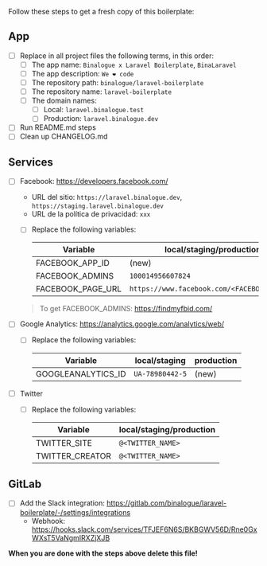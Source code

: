 Follow these steps to get a fresh copy of this boilerplate:

## App

- [ ] Replace in all project files the following terms, in this order:
  - [ ] The app name: `Binalogue x Laravel Boilerplate`, `BinaLaravel`
  - [ ] The app description: `We ❤️ code`
  - [ ] The repository path: `binalogue/laravel-boilerplate`
  - [ ] The repository name: `laravel-boilerplate`
  - [ ] The domain names:
    - [ ] Local: `laravel.binalogue.test`
    - [ ] Production: `laravel.binalogue.dev`
- [ ] Run README.md steps
- [ ] Clean up CHANGELOG.md

## Services

- [ ] Facebook: https://developers.facebook.com/

  - URL del sitio: `https://laravel.binalogue.dev`, `https://staging.laravel.binalogue.dev`
  - URL de la política de privacidad: `xxx`

  - [ ] Replace the following variables:

    | Variable          | local/staging/production                    |
    | ----------------- | ------------------------------------------- |
    | FACEBOOK_APP_ID   | (new)                                       |
    | FACEBOOK_ADMINS   | `100014956607824`                           |
    | FACEBOOK_PAGE_URL | `https://www.facebook.com/<FACEBOOK_NAME>/` |

  > To get FACEBOOK_ADMINS: https://findmyfbid.com/

- [ ] Google Analytics: https://analytics.google.com/analytics/web/

  - [ ] Replace the following variables:

    | Variable           | local/staging   | production |
    | ------------------ | --------------- | ---------- |
    | GOOGLEANALYTICS_ID | `UA-78980442-5` | (new)      |

- [ ] Twitter

  - [ ] Replace the following variables:

    | Variable        | local/staging/production |
    | --------------- | ------------------------ |
    | TWITTER_SITE    | `@<TWITTER_NAME>`        |
    | TWITTER_CREATOR | `@<TWITTER_NAME>`        |

## GitLab

- [ ] Add the Slack integration: https://gitlab.com/binalogue/laravel-boilerplate/-/settings/integrations
  - Webhook: https://hooks.slack.com/services/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

**When you are done with the steps above delete this file!**
